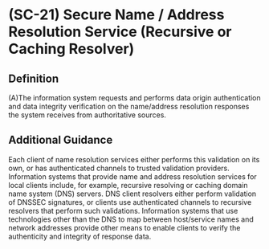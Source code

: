 
# (SC-21) Secure Name / Address Resolution Service (Recursive or Caching Resolver)

## Definition

(A)The information system requests and performs data origin authentication and data integrity verification on the name/address resolution responses the system receives from authoritative sources.

## Additional Guidance

Each client of name resolution services either performs this validation on its own, or has authenticated channels to trusted validation providers. Information systems that provide name and address resolution services for local clients include, for example, recursive resolving or caching domain name system (DNS) servers. DNS client resolvers either perform validation of DNSSEC signatures, or clients use authenticated channels to recursive resolvers that perform such validations. Information systems that use technologies other than the DNS to map between host/service names and network addresses provide other means to enable clients to verify the authenticity and integrity of response data.
